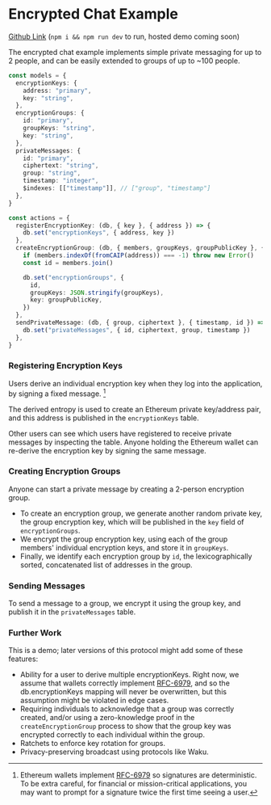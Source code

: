 # Encrypted Chat Example

[Github Link](https://github.com/canvasxyz/canvas/tree/main/examples/encrypted-chat) (`npm i && npm run dev` to run, hosted demo coming soon)

The encrypted chat example implements simple private messaging for
up to 2 people, and can be easily extended to groups of up to ~100 people.

```ts
const models = {
  encryptionKeys: {
    address: "primary",
    key: "string",
  },
  encryptionGroups: {
    id: "primary",
    groupKeys: "string",
    key: "string",
  },
  privateMessages: {
    id: "primary",
    ciphertext: "string",
    group: "string",
    timestamp: "integer",
    $indexes: [["timestamp"]], // ["group", "timestamp"]
  },
}

const actions = {
  registerEncryptionKey: (db, { key }, { address }) => {
    db.set("encryptionKeys", { address, key })
  },
  createEncryptionGroup: (db, { members, groupKeys, groupPublicKey }, { address }) => {
    if (members.indexOf(fromCAIP(address)) === -1) throw new Error()
    const id = members.join()

    db.set("encryptionGroups", {
      id,
      groupKeys: JSON.stringify(groupKeys),
      key: groupPublicKey,
    })
  },
  sendPrivateMessage: (db, { group, ciphertext }, { timestamp, id }) => {
    db.set("privateMessages", { id, ciphertext, group, timestamp })
  },
}
```

### Registering Encryption Keys

Users derive an individual encryption key when they log into the
application, by signing a fixed message. [^1]

The derived entropy is used to create an Ethereum private key/address
pair, and this address is published in the `encryptionKeys` table.

Other users can see which users have registered to receive private
messages by inspecting the table. Anyone holding the Ethereum wallet
can re-derive the encryption key by signing the same message.

### Creating Encryption Groups

Anyone can start a private message by creating a 2-person encryption
group.

- To create an encryption group, we generate another random private key,
  the group encryption key, which will be published in the `key` field
  of `encryptionGroups`.
- We encrypt the group encryption key, using each of the group members'
  individual encryption keys, and store it in `groupKeys`.
- Finally, we identify each encryption group by `id`, the
  lexicographically sorted, concatenated list of addresses in the group.

### Sending Messages

To send a message to a group, we encrypt it using the group key, and
publish it in the `privateMessages` table.

### Further Work

This is a demo; later versions of this protocol might add some of these features:

- Ability for a user to derive multiple encryptionKeys. Right now, we
  assume that wallets correctly implement [RFC-6979](1), and so the
  db.encryptionKeys mapping will never be overwritten, but this assumption
  might be violated in edge cases.
- Requiring individuals to acknowledge that a group was correctly
  created, and/or using a zero-knowledge proof in the
  `createEncryptionGroup` process to show that the group key was
  encrypted correctly to each individual within the group.
- Ratchets to enforce key rotation for groups.
- Privacy-preserving broadcast using protocols like Waku.

[^1]:
    Ethereum wallets implement [RFC-6979](1) so signatures are
    deterministic. To be extra careful, for financial or mission-critical
    applications, you may want to prompt for a signature twice the first
    time seeing a user.

[1]: https://datatracker.ietf.org/doc/html/rfc6979
